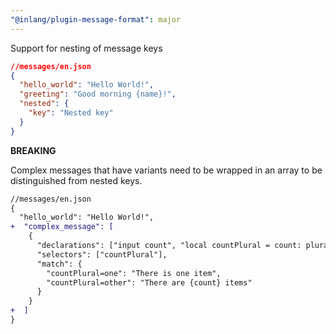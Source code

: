 ```yaml
---
"@inlang/plugin-message-format": major
---
```


Support for nesting of message keys

```json
//messages/en.json
{
  "hello_world": "Hello World!",
  "greeting": "Good morning {name}!",
  "nested": {
    "key": "Nested key"
  }
}
```

**BREAKING**

Complex messages that have variants need to be wrapped in an array to be distinguished from nested keys.

```diff
//messages/en.json
{
  "hello_world": "Hello World!",
+  "complex_message": [
    {
      "declarations": ["input count", "local countPlural = count: plural"],
      "selectors": ["countPlural"],
      "match": {
        "countPlural=one": "There is one item",
        "countPlural=other": "There are {count} items"
      }
    }
+  ]
}
```

